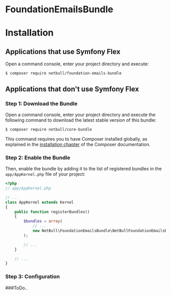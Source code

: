 FoundationEmailsBundle
==========

Installation
============

Applications that use Symfony Flex
----------------------------------

Open a command console, enter your project directory and execute:

```console
$ composer require netbull/foundation-emails-bundle
```

Applications that don't use Symfony Flex
----------------------------------------

### Step 1: Download the Bundle

Open a command console, enter your project directory and execute the
following command to download the latest stable version of this bundle:

```console
$ composer require netbull/core-bundle
```

This command requires you to have Composer installed globally, as explained
in the [installation chapter](https://getcomposer.org/doc/00-intro.md)
of the Composer documentation.

### Step 2: Enable the Bundle

Then, enable the bundle by adding it to the list of registered bundles
in the `app/AppKernel.php` file of your project:

```php
<?php
// app/AppKernel.php

// ...
class AppKernel extends Kernel
{
    public function registerBundles()
    {
        $bundles = array(
            // ...
            new NetBull\FoundationEmailsBundle\NetBullFoundationEmailsBundle(),
        );

        // ...
    }

    // ...
}
```

### Step 3: Configuration
###ToDo..
